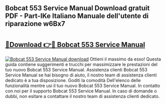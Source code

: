 ## Bobcat 553 Service Manual Download gratuit PDF - Part-IKe Italiano Manuale dell'utente di riparazione w6Bx7

# <h2><a href="http://dfdhwjf.blite.top/?on=Bobcat+553+Service+Manual">🔗Download 👉🔴 Bobcat 553 Service Manual</a></h2>

[![Bobcat 553 Service Manual download](https://i.imgur.com/lujVjoI.png)](http://dfdhwjf.blite.top/?on=Bobcat+553+Service+Manual)
Ottieni il massimo da esso! Questa guida contiene suggerimenti e trucchi per massimizzare le prestazioni del tuo nuovo Bobcat 553 Service Manual. Assistenza clienti Bobcat 553 Service Manual se hai bisogno di aiuto, il nostro team di assistenza clienti dedicato è a tua disposizione. Goditi la comodità Dell'elenco delle funzionalità mentre usi il tuo nuovo Bobcat 553 Service Manual. In contatto con noi per il supporto Bobcat 553 Service Manual. In caso di domande o dubbi, non esitare a contattare il nostro team di assistenza clienti dedicato.
